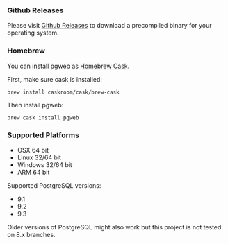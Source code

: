 ### Github Releases

Please visit [Github Releases](https://github.com/sosedoff/pgweb/releases) to download a 
precompiled binary for your operating system.

### Homebrew

You can install pgweb as [Homebrew Cask](http://caskroom.io/).

First, make sure cask is installed:

```
brew install caskroom/cask/brew-cask
```

Then install pgweb:

```
brew cask install pgweb
```

### Supported Platforms

- OSX 64 bit
- Linux 32/64 bit
- Windows 32/64 bit
- ARM 64 bit

Supported PostgreSQL versions:

- 9.1
- 9.2
- 9.3

Older versions of PostgreSQL might also work but this project is not tested on 
8.x branches.